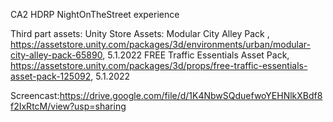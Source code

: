 CA2
 HDRP NightOnTheStreet experience


Third part assets:
Unity Store Assets: 
Modular City Alley Pack , https://assetstore.unity.com/packages/3d/environments/urban/modular-city-alley-pack-65890, 5.1.2022
FREE Traffic Essentials Asset Pack, https://assetstore.unity.com/packages/3d/props/free-traffic-essentials-asset-pack-125092, 5.1.2022


Screencast:https://drive.google.com/file/d/1K4NbwSQduefwoYEHNlkXBdf8f2IxRtcM/view?usp=sharing
